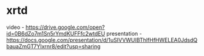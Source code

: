 # xrtd

video - https://drive.google.com/open?id=0B6dZo7m1Sn5rYmdKUFFfc2wtdEU
presentation - https://docs.google.com/presentation/d/1uSIVVWUIBThlfHfHWELEA0JdsdQbauaZmGT7YIxrnr8/edit?usp=sharing
